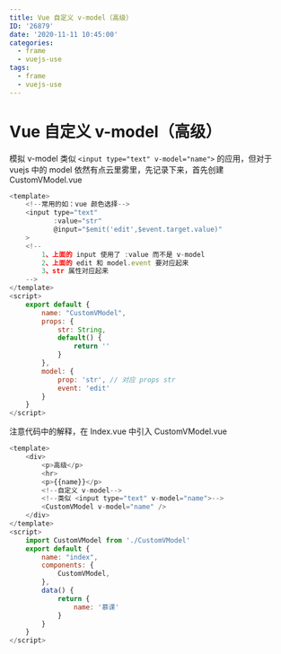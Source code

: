 ```yaml
---
title: Vue 自定义 v-model（高级）
ID: '26879'
date: '2020-11-11 10:45:00'
categories:
  - frame
  - vuejs-use
tags:
  - frame
  - vuejs-use
---
```


# Vue 自定义 v-model（高级）

模拟 v-model 类似 `<input type="text" v-model="name">` 的应用，但对于 vuejs 中的 model 依然有点云里雾里，先记录下来，首先创建 CustomVModel.vue

``` js 
<template>
    <!--常用的如：vue 颜色选择-->
    <input type="text"
           :value="str"
           @input="$emit('edit',$event.target.value)"
    >
    <!--
        1、上面的 input 使用了 :value 而不是 v-model
        2、上面的 edit 和 model.event 要对应起来
        3、str 属性对应起来
    -->
</template>
<script>
    export default {
        name: "CustomVModel",
        props: {
            str: String,
            default() {
                return ''
            }
        },
        model: {
            prop: 'str', // 对应 props str
            event: 'edit'
        }
    }
</script> 
```

注意代码中的解释，在 Index.vue 中引入 CustomVModel.vue

``` js 
<template>
    <div>
        <p>高级</p>
        <hr>
        <p>{{name}}</p>
        <!--自定义 v-model-->
        <!--类似 <input type="text" v-model="name">-->
        <CustomVModel v-model="name" />
    </div>
</template>
<script>
    import CustomVModel from './CustomVModel'
    export default {
        name: "index",
        components: {
            CustomVModel,
        },
        data() {
            return {
                name: '慕课'
            }
        }
    }
</script>
```
 
 
 
 
 
 
 
 
 
 
 
 
 
 
 
 
 
 
 
 
 
 
 
